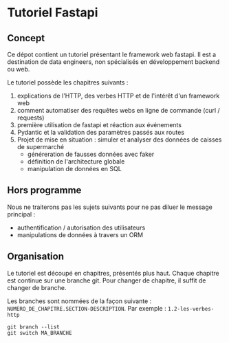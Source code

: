 # Tutoriel Fastapi 

## Concept 

Ce dépot contient un tutoriel présentant le framework web fastapi. Il est a destination de data engineers, non spécialisés en développement backend ou web. 

Le tutoriel possède les chapitres suivants : 

1. explications de l'HTTP, des verbes HTTP et de l'intérêt d'un framework web 
1. comment automatiser des requêtes webs en ligne de commande (curl / requests)
1. première utilisation de fastapi et réaction aux événements 
1. Pydantic et la validation des paramètres passés aux routes 
1. Projet de mise en situation : simuler et analyser des données de caisses de supermarché
    * généreration de fausses données avec faker
    * définition de l'architecture globale 
    * manipulation de données en SQL 

## Hors programme 

Nous ne traiterons pas les sujets suivants pour ne pas diluer le message principal : 

* authentification / autorisation des utilisateurs 
* manipulations de données à travers un ORM 

## Organisation 

Le tutoriel est découpé en chapitres, présentés plus haut. 
Chaque chapitre est continue sur une branche git. Pour changer de chapitre, il suffit de changer de branche. 

Les branches sont nommées de la façon suivante : `NUMERO_DE_CHAPITRE.SECTION-DESCRIPTION`. Par exemple : `1.2-les-verbes-http`

    git branch --list 
    git switch MA_BRANCHE